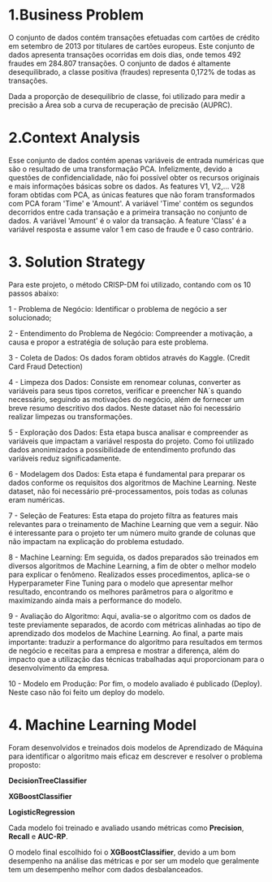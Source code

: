 # 1.Business Problem
O conjunto de dados contém transações efetuadas com cartões de crédito em setembro de 2013 por titulares de cartões europeus.
Este conjunto de dados apresenta transações ocorridas em dois dias, onde temos 492 fraudes em 284.807 transações. O conjunto de dados é altamente desequilibrado, a classe positiva (fraudes) representa 0,172% de todas as transações.

Dada a proporção de desequilíbrio de classe, foi utilizado para medir a precisão a Área sob a curva de recuperação de precisão (AUPRC).

# 2.Context Analysis
Esse conjunto de dados contém apenas variáveis ​​de entrada numéricas que são o resultado de uma transformação PCA. Infelizmente, devido a questões de confidencialidade, não foi possível obter os recursos originais e mais informações básicas sobre os dados. 
As features V1, V2,… V28 foram obtidas com PCA, as únicas features que não foram transformados com PCA foram 'Time' e 'Amount'. A variável 'Time' contém os segundos decorridos entre cada transação e a primeira transação no conjunto de dados. A variável 'Amount' é o valor da transação. A feature 'Class' é a variável resposta e assume valor 1 em caso de fraude e 0 caso contrário.

# 3. Solution Strategy
Para este projeto, o método CRISP-DM foi utilizado, contando com os 10 passos abaixo: 

1 - Problema de Negócio: Identificar o problema de negócio a ser solucionado;

2 - Entendimento do Problema de Negócio: Compreender a motivação, a causa e propor a estratégia de solução para este problema.

3 - Coleta de Dados: Os dados foram obtidos através do Kaggle. (Credit Card Fraud Detection)

4 - Limpeza dos Dados: Consiste em renomear colunas, converter as variáveis para seus tipos corretos, verificar e preencher NA´s quando necessário, seguindo as motivações do negócio, além de fornecer um breve resumo descritivo dos dados. Neste dataset não foi necessário realizar limpezas ou transformações.

5 - Exploração dos Dados: Esta etapa busca analisar e compreender as variáveis que impactam a variável resposta do projeto. Como foi utilizado dados anonimizados a possibilidade de entendimento profundo das variáveis reduz significadamente. 

6 - Modelagem dos Dados: Esta etapa é fundamental para preparar os dados conforme os requisitos dos algoritmos de Machine Learning.
Neste dataset, não foi necessário pré-processamentos, pois todas as colunas eram numéricas.

7 - Seleção de Features: Esta etapa do projeto filtra as features mais relevantes para o treinamento de Machine Learning que vem a seguir. Não é interessante para o projeto ter um número muito grande de colunas que não impactam na explicação do problema estudado.

8 - Machine Learning: Em seguida, os dados preparados são treinados em diversos algoritmos de Machine Learning, a fim de obter o melhor modelo para explicar o fenômeno.  Realizados esses procedimentos, aplica-se o Hyperparameter Fine Tuning para o modelo que apresentar melhor resultado, encontrando os melhores parâmetros para o algoritmo e maximizando ainda mais a performance do modelo.

9 - Avaliação do Algoritmo: Aqui, avalia-se o algoritmo com os dados de teste previamente separados, de acordo com métricas alinhadas ao tipo de aprendizado dos modelos de Machine Learning. Ao final, a parte mais importante: traduzir a performance do algoritmo para resultados em termos de negócio e receitas para a empresa e mostrar a diferença, além do impacto que a utilização das técnicas trabalhadas aqui proporcionam para o desenvolvimento da empresa.

10 - Modelo em Produção: Por fim, o modelo avaliado é publicado (Deploy). Neste caso não foi feito um deploy do modelo.

# 4. Machine Learning Model

Foram desenvolvidos e treinados dois modelos de Aprendizado de Máquina para identificar o algoritmo mais eficaz em descrever e resolver o problema proposto:

**DecisionTreeClassifier**

**XGBoostClassifier**

**LogisticRegression**

Cada modelo foi treinado e avaliado usando métricas como **Precision**, **Recall** e **AUC-RP**. 

O modelo final escolhido foi o **XGBoostClassifier**, devido a um bom desempenho na análise das métricas e por ser um modelo que geralmente tem um desempenho melhor com dados desbalanceados.
